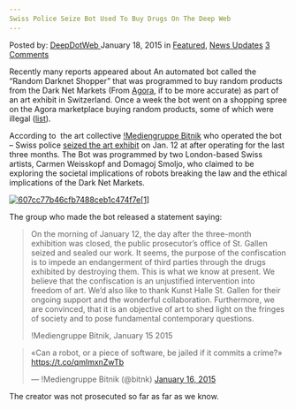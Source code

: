 ```yaml
---
Swiss Police Seize Bot Used To Buy Drugs On The Deep Web
---
```

<article class="post-listing post-8827 post type-post status-publish format-standard has-post-thumbnail hentry  tag-bot tag-buy tag-deep tag-police tag-seize tag-swiss tag-web">
    <div class="post-inner">
        <span>Posted by: <a href="https://www.deepdotweb.com/author/admin/" title="">DeepDotWeb </a></span>
    <span>January 18, 2015</span>
    <span>in <a href="https://www.deepdotweb.com/category/deepdot-news/" rel="category tag">Featured</a>, <a href="https://www.deepdotweb.com/category/news-updates/" rel="category tag">News Updates</a></span>
    <span><a href="https://www.deepdotweb.com/2015/01/18/bot-drugs-deep-web/#comments">3 Comments</a></span>
    </p>
    <div class="clear"></div>
    <div class="entry">
    <p>Recently many reports appeared about An automated bot called the &#8220;Random Darknet Shopper&#8221; that was programmed to buy random products from the Dark Net Markets (From <a href="http://www.deepdotweb.com/marketplace-directory/listing/agora-market">Agora</a>, if to be more accurate) as part of an art exhibit in Switzerland. Once a week the bot went on a shopping spree on the Agora marketplace buying random products, some of which were illegal (<a href="https://wwwwwwwwwwwwwwwwwwwwww.bitnik.org/r/" target="_blank">list</a>).</p>
    <p>According to  the art collective <a href="https://wwwwwwwwwwwwwwwwwwwwww.bitnik.org/">!Mediengruppe Bitnik</a> who operated the bot &#8211; Swiss police <a href="https://wwwwwwwwwwwwwwwwwwwwww.bitnik.org/r/2015-01-15-statement/" target="_blank" rel="nofollow">seized the art exhibit</a> on Jan. 12 at after operating for the last three months. The Bot was programmed by two London-based Swiss artists, Carmen Weisskopf and Domagoj Smoljo, who claimed to be exploring the societal implications of robots breaking the law and the ethical implications of the Dark Net Markets.</p>
    <p><a href="/imgs/2015/01/607cc77b46cfb7488ceb1c474f7e1.jpg"><img class="aligncenter size-full wp-image-8828" src="/imgs/2015/01/607cc77b46cfb7488ceb1c474f7e1.jpg" alt="607cc77b46cfb7488ceb1c474f7e[1]" width="700" height="700" srcset="/imgs/2015/01/607cc77b46cfb7488ceb1c474f7e1.jpg 700w, /imgs/2015/01/607cc77b46cfb7488ceb1c474f7e1-150x150.jpg 150w, /imgs/2015/01/607cc77b46cfb7488ceb1c474f7e1-300x300.jpg 300w, /imgs/2015/01/607cc77b46cfb7488ceb1c474f7e1-55x55.jpg 55w, /imgs/2015/01/607cc77b46cfb7488ceb1c474f7e1-50x50.jpg 50w" sizes="(max-width: 700px) 100vw, 700px"/></a></p>
    <p>The group who made the bot released a statement saying:</p>
    <blockquote><p>On the morning of January 12, the day after the three-month exhibition was closed, the public prosecutor&#8217;s office of St. Gallen seized and sealed our work. It seems, the purpose of the confiscation is to impede an endangerment of third parties through the drugs exhibited by destroying them. This is what we know at present. We believe that the confiscation is an unjustified intervention into freedom of art. We&#8217;d also like to thank Kunst Halle St. Gallen for their ongoing support and the wonderful collaboration. Furthermore, we are convinced, that it is an objective of art to shed light on the fringes of society and to pose fundamental contemporary questions.</p>
    <p>!Mediengruppe Bitnik, January 15 2015</p></blockquote>
    <blockquote class="twitter-tweet" width="550">
    <p>«Can a robot, or a piece of software, be jailed if it commits a crime?» <a href="https://t.co/qmImxnZwTb">https://t.co/qmImxnZwTb</a></p>
    <p>&mdash; !Mediengruppe Bitnik (@bitnk) <a href="https://twitter.com/bitnk/status/556050086531440640">January 16, 2015</a></p></blockquote>
    <p><script async src="//platform.twitter.com/widgets.js" charset="utf-8"></script></p>
    <p>The creator was not prosecuted so far as far as we know.</p>
    </div>
    <span style="display:none"><a href="https://www.deepdotweb.com/tag/bot/" rel="tag">bot</a> <a href="https://www.deepdotweb.com/tag/buy/" rel="tag">buy</a> <a href="https://www.deepdotweb.com/tag/deep/" rel="tag">deep</a>  <a href="https://www.deepdotweb.com/tag/police/" rel="tag">police</a> <a href="https://www.deepdotweb.com/tag/seize/" rel="tag">seize</a> <a href="https://www.deepdotweb.com/tag/swiss/" rel="tag">swiss</a> <a href="https://www.deepdotweb.com/tag/web/" rel="tag">web</a></span> <span style="display:none" class="updated">2015-01-18</span>
    <div style="display:none" class="vcard author" itemprop="author" itemscope itemtype="http://schema.org/Person"><strong class="fn" itemprop="name"><a href="https://www.deepdotweb.com/author/admin/" title="Posts by DeepDotWeb" rel="author">DeepDotWeb</a></strong></div>
    </div>
</article>


